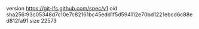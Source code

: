 version https://git-lfs.github.com/spec/v1
oid sha256:93c05348d7c10e7c82161bc45edd1f5d594112e70bd1221ebcd6c88ed812fa91
size 22573
